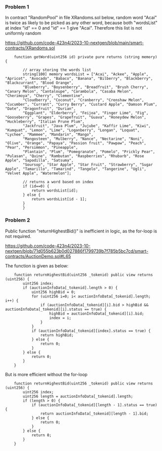 ### Problem 1 

In contract "RandomPool" in file XRandoms.sol below, random word "Acai" is twice as likely to be picked as any other word, because both "wordsList" at index "id" == 0 and "id" == 1 give "Acai". Therefore this list is not uniformly random

https://github.com/code-423n4/2023-10-nextgen/blob/main/smart-contracts/XRandoms.sol

```
    function getWord(uint256 id) private pure returns (string memory) {
        
        // array storing the words list
        string[100] memory wordsList = ["Acai", "Ackee", "Apple", "Apricot", "Avocado", "Babaco", "Banana", "Bilberry", "Blackberry", "Blackcurrant", "Blood Orange", 
        "Blueberry", "Boysenberry", "Breadfruit", "Brush Cherry", "Canary Melon", "Cantaloupe", "Carambola", "Casaba Melon", "Cherimoya", "Cherry", "Clementine", 
        "Cloudberry", "Coconut", "Cranberry", "Crenshaw Melon", "Cucumber", "Currant", "Curry Berry", "Custard Apple", "Damson Plum", "Date", "Dragonfruit", "Durian", 
        "Eggplant", "Elderberry", "Feijoa", "Finger Lime", "Fig", "Gooseberry", "Grapes", "Grapefruit", "Guava", "Honeydew Melon", "Huckleberry", "Italian Prune Plum", 
        "Jackfruit", "Java Plum", "Jujube", "Kaffir Lime", "Kiwi", "Kumquat", "Lemon", "Lime", "Loganberry", "Longan", "Loquat", "Lychee", "Mammee", "Mandarin", "Mango", 
        "Mangosteen", "Mulberry", "Nance", "Nectarine", "Noni", "Olive", "Orange", "Papaya", "Passion fruit", "Pawpaw", "Peach", "Pear", "Persimmon", "Pineapple", 
        "Plantain", "Plum", "Pomegranate", "Pomelo", "Prickly Pear", "Pulasan", "Quine", "Rambutan", "Raspberries", "Rhubarb", "Rose Apple", "Sapodilla", "Satsuma", 
        "Soursop", "Star Apple", "Star Fruit", "Strawberry", "Sugar Apple", "Tamarillo", "Tamarind", "Tangelo", "Tangerine", "Ugli", "Velvet Apple", "Watermelon"];

        // returns a word based on index
        if (id==0) {
            return wordsList[id];
        } else {
            return wordsList[id - 1];
        }
        }
```
### Problem 2

Public function "returnHighestBid()" is inefficient in logic, as the for-loop is not required.

https://github.com/code-423n4/2023-10-nextgen/blob/71d055b623b0d027886f1799739b7f785b5bc7cd/smart-contracts/AuctionDemo.sol#L65

The function is given as below:
```
    function returnHighestBid(uint256 _tokenid) public view returns (uint256) {
        uint256 index;
        if (auctionInfoData[_tokenid].length > 0) {
            uint256 highBid = 0;
            for (uint256 i=0; i< auctionInfoData[_tokenid].length; i++) {
                if (auctionInfoData[_tokenid][i].bid > highBid && auctionInfoData[_tokenid][i].status == true) {
                    highBid = auctionInfoData[_tokenid][i].bid;
                    index = i;
                }
            }
            if (auctionInfoData[_tokenid][index].status == true) {
                return highBid;
            } else {
                return 0;
            }
        } else {
            return 0;
        }
    }
```

But is more efficient without the for-loop

```
    function returnHighestBid(uint256 _tokenid) public view returns (uint256) {
        uint256 index;
        uint256 length = auctionInfoData[_tokenid].length;
        if (length > 0) {
            if (auctionInfoData[_tokenid][length - 1].status == true) {
                return auctionInfoData[_tokenid][length - 1].bid;
            } else {
                return 0;
            }
        } else {
            return 0;
        }
    }
```



